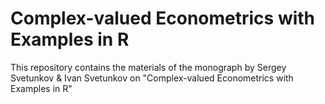 # Complex-valued Econometrics with Examples in R

This repository contains the materials of the monograph by Sergey Svetunkov & Ivan Svetunkov on "Complex-valued Econometrics with Examples in R"
